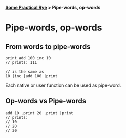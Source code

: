 <b><a href="./TOUR_0.html">Some Practical Rye</a> > Pipe-words, op-words</b>

# Pipe-words, op-words

## From words to pipe-words

```rye
print add 100 inc 10
// prints: 111

// is the same as
10 |inc |add 100 |print
```
Each native or user function can be used as pipe-word.

## Op-words vs Pipe-words

```rye
add 10 .print 20 .print |print
// prints:
// 10
// 20
// 30
```
